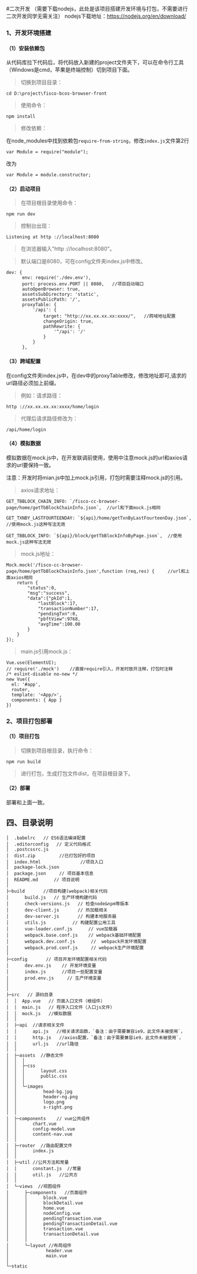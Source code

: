 #二次开发   （需要下载nodejs，此处是该项目搭建开发环境与打包，不需要进行二次开发同学无需关注）
nodejs下载地址：https://nodejs.org/en/download/

### 1、开发环境搭建


#### （1）安装依赖包
从代码库拉下代码后，将代码放入新建的project文件夹下，可以在命令行工具（Windows是cmd，苹果是终端控制）切到项目下面。

> 切换到项目目录：

    cd D:\project\fisco-bcos-browser-front

> 使用命令：

    npm install

> 修改依赖：

   在node_modules中找到依赖包`require-from-string`，修改`index.js`文件第2行
   
   	var Module = require("module");
   改为
   
   	var Module = module.constructor;


#### （2）启动项目

> 在项目根目录使用命令：

    npm run dev

> 控制台出现：

    Listening at http ://localhost:8080

> 在浏览器输入"http ://localhost:8080"。

> 默认端口是8080，可在config文件夹index.js中修改。

    dev: {
          env: require('./dev.env'),
          port: process.env.PORT || 8080,   //项目启动端口
          autoOpenBrowser: true,
          assetsSubDirectory: 'static',
          assetsPublicPath: '/',
          proxyTable: {
              '/api': {
                  target: "http://xx.xx.xx.xx:xxxx/",   //跨域地址配置
                  changeOrigin: true,
                  pathRewrite: {
                      '^/api': '/'
                  }
              }
          },

#### （3）跨域配置

在config文件夹index.js中，在dev中的proxyTable修改，修改地址即可,请求的url路径必须加上前缀。

> 例如：请求路径：

    http ://xx.xx.xx.xx:xxxx/home/login

> 代理后请求路径修改为：

    /api/home/login


#### （4）模拟数据

模拟数据在mock.js中，在开发联调前使用，使用中注意mock.js的url和axios请求的url要保持一致。

注意：开发时将mian.js中加上mock.js引用，打包时需要注释mock.js的引用。

> axios请求地址：

    GET_TBBLOCK_CHAIN_INFO: `/fisco-cc-browser-page/home/getTbBlockChainInfo.json`,  //url和下面mock.js相同

    GET_TXNBY_LASTFOURTEENDAY: `${api}/home/getTxnByLastFourteenDay.json`, //使用mock.js这种写法无效

    GET_TBBLOCK_INFO: `${api}/block/getTbBlockInfoByPage.json`,  //使用mock.js这种写法无效

> mock.js地址：

    Mock.mock('/fisco-cc-browser-page/home/getTbBlockChainInfo.json',function (req,res) {     //url和上面axios相同
        return {
            "status":0,
            "msg":"success",
            "data":{"pkId":1,
                "lastBlock":17,
                "transactionNumber":17,
                "pendingTxn":0,
                "pbftView":9768,
                "avgTime":100.00
            }
        }
    });

> main.js引用mock.js：

    Vue.use(ElementUI);
    // require('./mock')    //直接require引入，开发时放开注释，打包时注释
    /* eslint-disable no-new */
    new Vue({
      el: '#app',
      router,
      template: '<App/>',
      components: { App }
    })


### 2、项目打包部署

#### （1）项目打包

> 切换到项目根目录，执行命令：

    npm run build

> 进行打包，生成打包文件dist，在项目根目录下。

#### （2）部署

部署和上面一致。


## 四、目录说明


    │  .babelrc   // ES6语法编译配置
    │  .editorconfig   // 定义代码格式
    │  .postcssrc.js
    │  dist.zip         //已打包好的项目
    │  index.html               //项目入口
    │  package-lock.json
    │  package.json     // 项目基本信息
    │  README.md      // 项目说明
    │
    ├─build       //项目构建(webpack)相关代码
    │      build.js   // 生产环境构建代码
    │      check-versions.js   // 检查node&npm等版本
    │      dev-client.js       // 热加载相关
    │      dev-server.js       // 构建本地服务器
    │      utils.js          // 构建配置公用工具
    │      vue-loader.conf.js      // vue加载器
    │      webpack.base.conf.js    // webpack基础环境配置
    │      webpack.dev.conf.js      //  webpack开发环境配置
    │      webpack.prod.conf.js     // webpack生产环境配置
    │
    ├─config       // 项目开发环境配置相关代码
    │      dev.env.js    // 开发环境变量
    │      index.js      //项目一些配置变量
    │      prod.env.js     // 生产环境变量
    │
    │
    ├─src   // 源码目录
    │  │  App.vue   // 页面入口文件（根组件）
    │  │  main.js   // 程序入口文件（入口js文件）
    │  │  mock.js   //模拟数据
    │  │
    │  ├─api  //请求相关文件
    │  │      api.js   //相关请求函数，`备注：由于需要兼容ie9，此文件未被使用`，
    │  │      http.js   //axios配置，`备注：由于需要兼容ie9，此文件未被使用`，
    │  │      url.js   //url路径
    │  │
    │  ├─assets  //静态文件
    │  │  │
    │  │  ├─css
    │  │  │      layout.css
    │  │  │      public.css
    │  │  │
    │  │  └─images
    │  │          head-bg.jpg
    │  │          header-ng.png
    │  │          logo.png
    │  │          s-right.png
    │  │
    │  ├─components    // vue公共组件
    │  │      chart.vue
    │  │      config-model.vue
    │  │      content-nav.vue
    │  │
    │  ├─router  //路由配置文件
    │  │      index.js
    │  │
    │  ├─util //公共方法和常量
    │  │      constant.js  //常量
    │  │      util.js   //公共方
    │  │
    │  └─views  //视图组件
    │      ├─components   //页面组件
    │      │      block.vue
    │      │      blockDetail.vue
    │      │      home.vue
    │      │      nodeConfig.vue
    │      │      pendingTransaction.vue
    │      │      pendingTransactionDetail.vue
    │      │      transaction.vue
    │      │      transactionDetail.vue
    │      │
    │      └─layout //布局组件
    │              header.vue
    │              main.vue
    │
    └─static